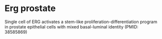 # Erg prostate
Single cell of ERG activates a stem-like proliferation-differentiation program in prostate epithelial cells with mixed basal-luminal identity (PMID: 38585869)
